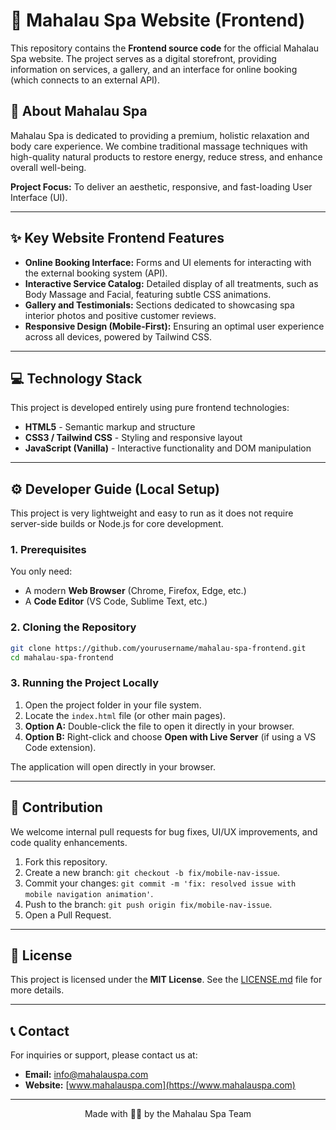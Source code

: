 # 🌸 Mahalau Spa Website (Frontend)

This repository contains the **Frontend source code** for the official Mahalau Spa website. The project serves as a digital storefront, providing information on services, a gallery, and an interface for online booking (which connects to an external API).

## 🌟 About Mahalau Spa

Mahalau Spa is dedicated to providing a premium, holistic relaxation and body care experience. We combine traditional massage techniques with high-quality natural products to restore energy, reduce stress, and enhance overall well-being.

**Project Focus:** To deliver an aesthetic, responsive, and fast-loading User Interface (UI).

---

## ✨ Key Website Frontend Features

- **Online Booking Interface:** Forms and UI elements for interacting with the external booking system (API).
- **Interactive Service Catalog:** Detailed display of all treatments, such as Body Massage and Facial, featuring subtle CSS animations.
- **Gallery and Testimonials:** Sections dedicated to showcasing spa interior photos and positive customer reviews.
- **Responsive Design (Mobile-First):** Ensuring an optimal user experience across all devices, powered by Tailwind CSS.

---

## 💻 Technology Stack

This project is developed entirely using pure frontend technologies:

- **HTML5** - Semantic markup and structure
- **CSS3 / Tailwind CSS** - Styling and responsive layout
- **JavaScript (Vanilla)** - Interactive functionality and DOM manipulation

---

## ⚙️ Developer Guide (Local Setup)

This project is very lightweight and easy to run as it does not require server-side builds or Node.js for core development.

### 1. Prerequisites

You only need:
- A modern **Web Browser** (Chrome, Firefox, Edge, etc.)
- A **Code Editor** (VS Code, Sublime Text, etc.)

### 2. Cloning the Repository

```bash
git clone https://github.com/yourusername/mahalau-spa-frontend.git
cd mahalau-spa-frontend
```

### 3. Running the Project Locally

1. Open the project folder in your file system.
2. Locate the `index.html` file (or other main pages).
3. **Option A:** Double-click the file to open it directly in your browser.
4. **Option B:** Right-click and choose **Open with Live Server** (if using a VS Code extension).

The application will open directly in your browser.

---

## 🤝 Contribution

We welcome internal pull requests for bug fixes, UI/UX improvements, and code quality enhancements.

1. Fork this repository.
2. Create a new branch: `git checkout -b fix/mobile-nav-issue`.
3. Commit your changes: `git commit -m 'fix: resolved issue with mobile navigation animation'`.
4. Push to the branch: `git push origin fix/mobile-nav-issue`.
5. Open a Pull Request.

---

## 📄 License

This project is licensed under the **MIT License**. See the [LICENSE.md](LICENSE.md) file for more details.

---

## 📞 Contact

For inquiries or support, please contact us at:
- **Email:** info@mahalauspa.com
- **Website:** [www.mahalauspa.com](https://www.mahalauspa.com)

---

<div align="center">
  <p>Made with 💆‍♀️ by the Mahalau Spa Team</p>
</div>
